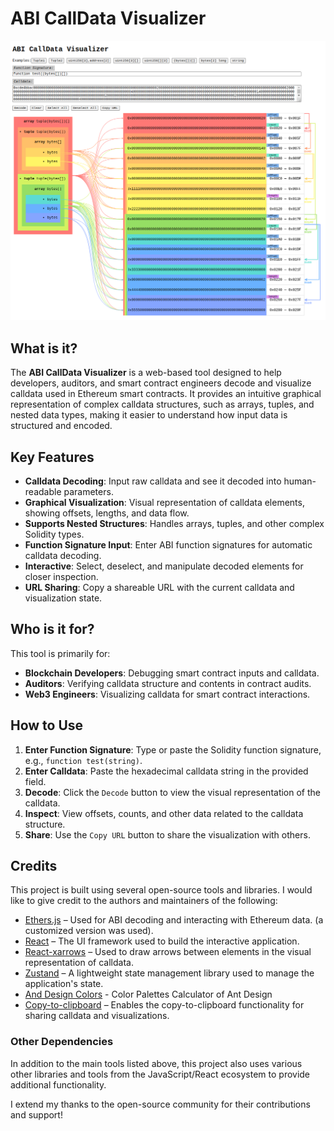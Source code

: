 # ABI CallData Visualizer

![Screenshot](public/assets/calldada-visualizer.png)

## What is it?

The **ABI CallData Visualizer** is a web-based tool designed to help developers, auditors, and smart contract engineers decode and visualize calldata used in Ethereum smart contracts. It provides an intuitive graphical representation of complex calldata structures, such as arrays, tuples, and nested data types, making it easier to understand how input data is structured and encoded.

## Key Features

- **Calldata Decoding**: Input raw calldata and see it decoded into human-readable parameters.
- **Graphical Visualization**: Visual representation of calldata elements, showing offsets, lengths, and data flow.
- **Supports Nested Structures**: Handles arrays, tuples, and other complex Solidity types.
- **Function Signature Input**: Enter ABI function signatures for automatic calldata decoding.
- **Interactive**: Select, deselect, and manipulate decoded elements for closer inspection.
- **URL Sharing**: Copy a shareable URL with the current calldata and visualization state.

## Who is it for?

This tool is primarily for:

- **Blockchain Developers**: Debugging smart contract inputs and calldata.
- **Auditors**: Verifying calldata structure and contents in contract audits.
- **Web3 Engineers**: Visualizing calldata for smart contract interactions.

## How to Use

1. **Enter Function Signature**: Type or paste the Solidity function signature, e.g., `function test(string)`.
2. **Enter Calldata**: Paste the hexadecimal calldata string in the provided field.
3. **Decode**: Click the `Decode` button to view the visual representation of the calldata.
4. **Inspect**: View offsets, counts, and other data related to the calldata structure.
5. **Share**: Use the `Copy URL` button to share the visualization with others.

## Credits

This project is built using several open-source tools and libraries. I would like to give credit to the authors and maintainers of the following:

- [Ethers.js](https://github.com/ethers-io/ethers.js) – Used for ABI decoding and interacting with Ethereum data. (a customized version was used).
- [React](https://reactjs.org/) – The UI framework used to build the interactive application.
- [React-xarrows](https://github.com/Eliav2/react-xarrows) – Used to draw arrows between elements in the visual representation of calldata.
- [Zustand](https://github.com/pmndrs/zustand) – A lightweight state management library used to manage the application's state.
- [And Design Colors](https://github.com/ant-design/ant-design-colors) - Color Palettes Calculator of Ant Design
- [Copy-to-clipboard](https://github.com/sudodoki/copy-to-clipboard) – Enables the copy-to-clipboard functionality for sharing calldata and visualizations.

### Other Dependencies

In addition to the main tools listed above, this project also uses various other libraries and tools from the JavaScript/React ecosystem to provide additional functionality.

I extend my thanks to the open-source community for their contributions and support!
